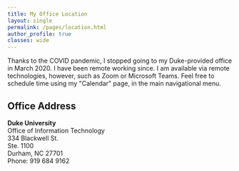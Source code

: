 ```yaml
---
title: My Office Location
layout: single 
permalink: /pages/location.html
author_profile: true
classes: wide
---
```


Thanks to the COVID pandemic, I stopped going to my Duke-provided office in March 2020. I have been remote working since. I am available via remote technologies, however, such as Zoom or Microsoft Teams. Feel free to schedule time using my "Calendar" page, in the main navigational menu.  

## Office Address

**Duke University**  
Office of Information Technology  
334 Blackwell St.  
Ste. 1100  
Durham, NC 27701  
Phone: 919 684 9162 
